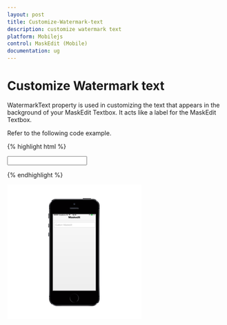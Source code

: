 ```yaml
---
layout: post
title: Customize-Watermark-text
description: customize watermark text
platform: Mobilejs
control: MaskEdit (Mobile)
documentation: ug
---
```


# Customize Watermark text

WatermarkText property is used in customizing the text that appears in the background of your MaskEdit Textbox. It acts like a label for the MaskEdit Textbox.

Refer to the following code example.

{% highlight html %}

<input id="textbox_sample" data-role="ejmmaskedit" data-ej-watermarktext="Custom Maskedit" data-ej-mask="+1 (999) 999-9999" />

{% endhighlight %}

![D:/Final Doc/mockup/IMG_0525_iphone5s_spacegrey_portrait.png](Customize-Watermark-text_images/Customize-Watermark-text_img1.png)